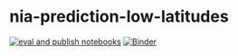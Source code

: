 # nia-prediction-low-latitudes

[![eval and publish notebooks](https://github.com/willirath/nia-prediction-low-latitudes/workflows/eval%20and%20publish%20notebooks/badge.svg?event=check_run)](https://github.com/willirath/nia-prediction-low-latitudes/actions?query=workflow%3A%22eval+and+publish+notebooks%22)
[![Binder](https://mybinder.org/badge_logo.svg)](https://mybinder.org/v2/gh/willirath/nia-prediction-low-latitudes/master)
